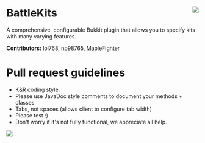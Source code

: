 BattleKits <img src = "http://i.imgur.com/swmVU.png" align = "right" style = "display: inline">
======

A comprehensive, configurable Bukkit plugin that allows you to specify kits with many varying features.

<b>Contributors:</b>
lol768, np98765, MapleFighter

Pull request guidelines
======

* K&R coding style.
* Please use JavaDoc style comments to document your methods + classes
* Tabs, not spaces (allows client to configure tab width)
* Please test :)
* Don't worry if it's not fully functional, we appreciate all help.

<a href = "http://dev.bukkit.org/server-mods/battlekits/"><img src = "http://i.imgur.com/4oHLw.png" /></a>
